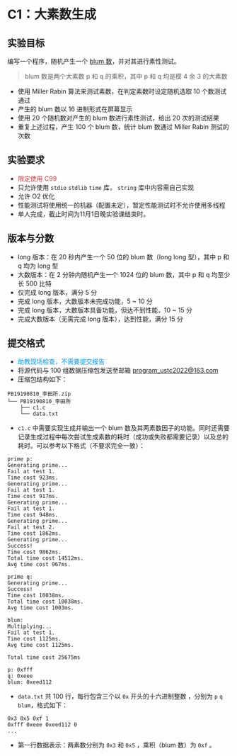 # C1：大素数生成

## 实验目标

编写一个程序，随机产生一个 [blum 数](https://en.wikipedia.org/wiki/Blum_integer)，并对其进行素性测试。

> blum 数是两个大素数 p 和 q 的乘积，其中 p 和 q 均是模 4 余 3 的大素数

- 使用 Miller Rabin 算法来测试素数，在判定素数时设定随机选取 10 个数测试通过
- 产生的 blum 数以 16 进制形式在屏幕显示
- 使用 20 个随机数对产生的 blum 数进行素性测试，给出 20 次的测试结果
- 重复上述过程，产生 100 个 blum 数，统计 blum 数通过 Miller Rabin 测试的次数

## 实验要求

- <span style="color: #b94047">限定使用 C99</span>
- 只允许使用 `stdio` `stdlib` `time` 库， `string` 库中内容需自己实现
- 允许 O2 优化
- 性能测试将使用统一的机器（配置未定），暂定性能测试时不允许使用多线程
- 单人完成，截止时间为11月1日晚实验课结束时。

## 版本与分数

- long 版本：在 20 秒内产生一个 50 位的 blum 数（long long 型），其中 p 和 q 均为 long 型
- 大数版本：在 2 分钟内随机产生一个 1024 位的 blum 数，其中 p 和 q 均至少长 500 比特
- 仅完成 long 版本，满分 5 分
- 完成 long 版本，大数版本未完成功能，5 ~ 10 分
- 完成 long 版本，大数版本具备功能，但达不到性能，10 ~ 15 分
- 完成大数版本（无需完成 long 版本），达到性能，满分 15 分

## 提交格式

- <span style="color: #0095d9">助教现场检查，不需要提交报告</span>
- 将源代码与 100 组数据压缩包发送至邮箱 [program_ustc2022@163.com](mailto:program_ustc2022@163.com)
- 压缩包结构如下：
```
PB19190810_李田所.zip
└── PB19190810_李田所
    ├── c1.c
    └── data.txt
```
- `c1.c` 中需要实现生成并输出一个 blum 数及其两素数因子的功能。同时还需要记录生成过程中每次尝试生成素数的耗时（成功或失败都需要记录）以及总的耗时。可以参考以下格式（不要求完全一致）：
```
prime p:
Generating prime...
Fail at test 1.
Time cost 923ms.
Generating prime...
Fail at test 1.
Time cost 917ms.
Generating prime...
Fail at test 1.
Time cost 948ms.
Generating prime...
Fail at test 2.
Time cost 1862ms.
Generating prime...
Success!
Time cost 9862ms.
Total time cost 14512ms.
Avg time cost 967ms.

prime q:
Generating prime...
Success!
Time cost 10038ms.
Total time cost 10038ms.
Avg time cost 1003ms.

blum:
Multiplying...
Fail at test 1.
Time cost 1125ms.
Avg time cost 1125ms.

Total time cost 25675ms

p: 0xfff
q: 0xeee
blum: 0xeed112
```

- `data.txt` 共 100 行，每行包含三个以 `0x` 开头的十六进制整数 ，分别为 `p` `q` `blum`，格式如下：

```
0x3 0x5 0xf 1 
0xfff 0xeee 0xeed112 0
...
```

- 第一行数据表示：两素数分别为 `0x3` 和 `0x5` ，乘积（blum 数）为 `0xf` 。 